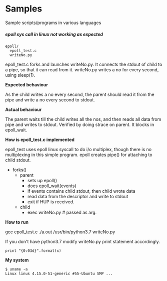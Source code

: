 # Samples
Sample scripts/programs in various languages

##### epoll sys call in linux not working as expected

```
epoll/
  epoll_test.c
  writeNo.py
```

epoll_test.c forks and launches writeNo.py. It connects the stdout of child to a pipe, so that it can read from it.
writeNo.py writes a no for every second, using sleep(1).


**Expected behaviour**

As the child writes a no every second, the parent should read it from the pipe and write a no every second to stdout.

**Actual behaviour**

The parent waits till the child writes all the nos, and then reads all data from pipe and writes to stdout. Verified by doing strace on parent. It blocks in epoll_wait.

**How is epoll_test.c implemented**

epoll_test uses epoll linux syscall to do i/o multiplex, though there is no multiplexing in this simple program.
epoll creates pipe() for attaching to child stdout.
- forks()
  - parent
    - sets up epoll()
    - does epoll_wait(events)
    - if events contains child stdout, then child wrote data
    - read data from the descriptor and write to stdout
    - exit if HUP is received.
  - child
    - exec writeNo.py # passed as arg.

**How to run**

gcc  epoll_test.c
./a.out /usr/bin/python3.7 writeNo.py

If you don't have python3.7 modify writeNo.py print statement accordingly. 

```print "{0:03d}".format(x)```

**My system**

```
$ uname -a
Linux linus 4.15.0-51-generic #55-Ubuntu SMP ...
```
